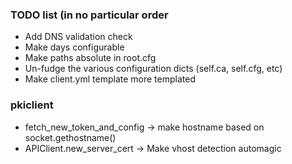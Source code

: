 ### TODO list (in no particular order
- Add DNS validation check
- Make days configurable
- Make paths absolute in root.cfg
- Un-fudge the various configuration dicts (self.ca, self.cfg, etc)
- Make client.yml template more templated

### pkiclient
- fetch_new_token_and_config -> make hostname based on socket.gethostname()
- APIClient.new_server_cert -> Make vhost detection automagic
